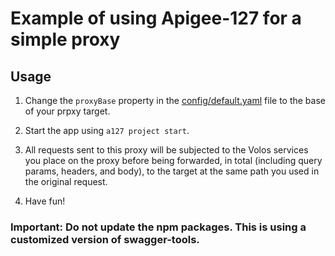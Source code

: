 Example of using Apigee-127 for a simple proxy
===============================================

Usage
-----

1. Change the `proxyBase` property in the [config/default.yaml]() file to the base of your prpxy target.

2. Start the app using `a127 project start`.

3. All requests sent to this proxy will be subjected to the Volos services you place on the proxy before being
forwarded, in total (including query params, headers, and body), to the target at the same path you used in the
original request.

4. Have fun!


### Important: Do not update the npm packages. This is using a customized version of swagger-tools.
